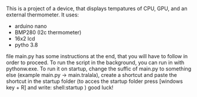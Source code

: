 This is a project  of a device, that displays tempatures of CPU, GPU, and an external thermometer.
It uses:
- arduino nano
- BMP280 (I2c thermometer)
- 16x2 lcd
- pytho 3.8

file main.py has some instructions at the end, that you will have to follow in order to proceed.
To run the script in the background, you can run in with pythonw.exe.
To run it on startup, change the suffic of main.py to something else (example main.py -> main.tralala), create a shortcut and paste the shortcut in the startup folder
(to acces the startup folder press [windows key + R] and write: shell:startup )
good luck!
